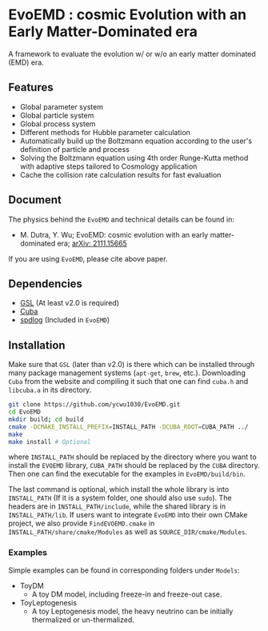 # EvoEMD : cosmic Evolution with an Early Matter-Dominated era

A framework to evaluate the evolution w/ or w/o an early matter dominated (EMD) era.

## Features

- Global parameter system
- Global particle system
- Global process system
- Different methods for Hubble parameter calculation
- Automatically build up the Boltzmann equation according to the user's definition of particle and process
- Solving the Boltzmann equation using 4th order Runge-Kutta method with adaptive steps tailored to Cosmology application
- Cache the collision rate calculation results for fast evaluation

## Document

The physics behind the `EvoEMD` and technical details can be found in:

- M. Dutra, Y. Wu; EvoEMD: cosmic evolution with an early matter-dominated era; [arXiv: 2111.15665](https://arxiv.org/abs/2111.15665)

If you are using `EvoEMD`, please cite above paper.

## Dependencies

- [GSL](https://www.gnu.org/software/gsl/) (At least v2.0 is required)
- [Cuba](http://www.feynarts.de/cuba/)
- [spdlog](https://github.com/gabime/spdlog) (Included in `EvoEMD`)

## Installation

Make sure that `GSL` (later than v2.0) is there which can be installed through many package management systems (`apt-get`, `brew`, etc.). Downloading `Cuba` from the website and compiling it such that one can find `cuba.h` and `libcuba.a` in its directory.

```bash
git clone https://github.com/ycwu1030/EvoEMD.git
cd EvoEMD
mkdir build; cd build
cmake -DCMAKE_INSTALL_PREFIX=INSTALL_PATH -DCUBA_ROOT=CUBA_PATH ../
make
make install # Optional
```
where `INSTALL_PATH` should be replaced by the directory where you want to install the `EVOEMD` library, `CUBA_PATH` should be replaced by the `CUBA` directory. Then one can find the executable for the examples in `EvoEMD/build/bin`.

The last command is optional, which install the whole library is into `INSTALL_PATH` (If it is a system folder, one should also use `sudo`). The headers are in `INSTALL_PATH/include`, while the shared library is in `INSTALL_PATH/lib`. If users want to integrate `EvoEMD` into their own CMake project, we also provide `FindEVOEMD.cmake` in `INSTALL_PATH/share/cmake/Modules` as well as `SOURCE_DIR/cmake/Modules`.

### Examples

Simple examples can be found in corresponding folders under `Models`:
- ToyDM
    - A toy DM model, including freeze-in and freeze-out case.
- ToyLeptogenesis
    - A toy Leptogenesis model, the heavy neutrino can be initially thermalized or un-thermalized.
